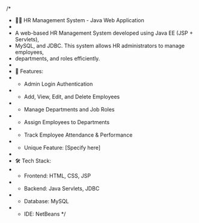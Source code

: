 /*
 * 🧑‍💼 HR Management System - Java Web Application
 *
 * A web-based HR Management System developed using Java EE (JSP + Servlets), 
 * MySQL, and JDBC. This system allows HR administrators to manage employees, 
 * departments, and roles efficiently.
 *
 * 🚀 Features:
 * - Admin Login Authentication
 * - Add, View, Edit, and Delete Employees
 * - Manage Departments and Job Roles
 * - Assign Employees to Departments
 * - Track Employee Attendance & Performance
 * - Unique Feature: [Specify here]
 *
 * 🛠️ Tech Stack:
 * - Frontend: HTML, CSS, JSP
 * - Backend: Java Servlets, JDBC
 * - Database: MySQL
 * - IDE: NetBeans
 */